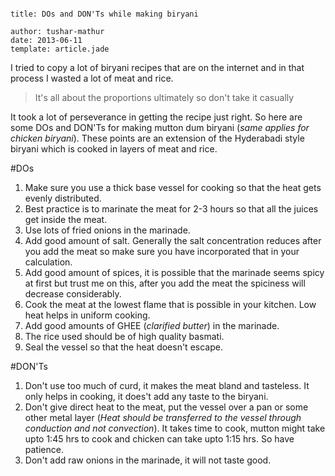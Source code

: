 ```metadata
	
title: DOs and DON'Ts while making biryani
	
author: tushar-mathur
date: 2013-06-11
template: article.jade
```
I tried to copy a lot of biryani recipes that are on the internet and in that process I wasted a lot of meat and rice.

>It's all about the proportions ultimately so don't take it casually

It took a lot of perseverance in getting the recipe just right. So here are some DOs and DON'Ts for making  mutton dum biryani (*same applies for chicken biryani*). These points are an extension of the Hyderabadi style biryani which is cooked in layers of meat and rice.

#DOs
1. Make sure you use a thick base vessel for cooking so that the heat gets evenly distributed.
2. Best practice is to marinate the meat for 2-3 hours so that all the juices get inside the meat.
3. Use lots of fried onions in the marinade.
4. Add good amount of salt. Generally the salt concentration reduces after you add the meat so make sure you have incorporated that in your calculation.
5. Add good amount of spices, it is possible that the marinade seems spicy at first but trust me on this, after you add the meat the spiciness will decrease considerably.
6. Cook the meat at the lowest flame that is possible in your kitchen. Low heat helps in uniform cooking.
7. Add good amounts of GHEE (*clarified butter*) in the marinade.
8. The rice used should be of high quality basmati.
9. Seal the vessel so that the heat doesn't escape.


#DON'Ts
1. Don't use too much of curd, it makes the meat bland and tasteless. It only helps in cooking, it does't add any taste to the biryani.
2. Don't give direct heat to the meat, put the vessel over a pan or some other metal layer (*Heat should be transferred to the vessel through conduction and not convection*). It takes time to cook, mutton might take upto 1:45 hrs to cook and chicken can take upto 1:15 hrs. So have patience.
3. Don't add raw onions in the marinade, it will not taste good.